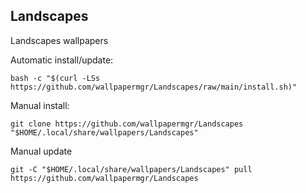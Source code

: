 ## Landscapes
  
Landscapes wallpapers  
  
Automatic install/update:
  
```shell
bash -c "$(curl -LSs https://github.com/wallpapermgr/Landscapes/raw/main/install.sh)"
```
  
Manual install:
  
```shell
git clone https://github.com/wallpapermgr/Landscapes "$HOME/.local/share/wallpapers/Landscapes"
```
  
Manual update
  
```shell
git -C "$HOME/.local/share/wallpapers/Landscapes" pull https://github.com/wallpapermgr/Landscapes  
```
